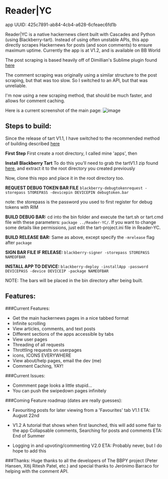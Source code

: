 Reader|YC
==
app UUID: 425c7891-ab84-4cb4-a628-6cfeaec6fd1b



Reader|YC is a native hackernews client built with Cascades and Python (using Blackberry-tart). Instead of using often unstable APIs, this app directly scrapes Hackernews for posts (and soon comments) to ensure maximum uptime. Currently the app is at V1.2, and is available on BB World

The post scraping is based heavily off of Dimillian's Sublime plugin found [here](https://github.com/Dimillian/Sublime-Hacker-News-Reader)

The comment scraping was originally using a similar structure to the post scraping, but that was too slow. So I switched to an API, but that was unreliable.

I'm now using a new scraping method, that should be much faster, and allows for comment caching.

Here is a current screenshot of the main page:
![image](https://raw.github.com/krruzic/Reader-YC/master/screenshot.png)

## Steps to build:
Since the release of tart V1.1, I have switched to the recommended method of building described [here](http://hg.microcode.ca/blackberry-py/wiki/Building%20HelloWorld)

**First Step**
First create a root directory, I called mine 'apps', then

**Install Blackberry Tart**
To do this you'll need to grab the tartV1.1 zip found [here](http://blackberry-py.microcode.ca/downloads/), and extract it to the root directory you created previously

Now, clone this repo and place it in the root directory too.

**REQUEST DEBUG TOKEN BAR FILE**
`blackberry-debugtokenrequest -storepass STOREPASS -devicepin DEVICEPIN debugtoken.bar`

note: the storepass is the password you used to first register for debug tokens with RIM

**BUILD DEBUG BAR:**
cd into the bin folder and execute the tart.sh or tart.cmd file with these parameters: `package ../Reader-YC/`. If you want to change some details like permissions, just edit the tart-project.ini file in Reader-YC.

**BUILD RELEASE BAR:**
Same as above, except specify the `-mrelease` flag after `package`

**SIGN BAR FILE IF RELEASE:**
`blackberry-signer -storepass STOREPASS NAMEOFBAR`

**INSTALL APP TO DEVICE:**
`blackberry-deploy -installApp -password DEVICEPASS -device DEVICEIP -package NAMEOFBAR`


NOTE: The bars will be placed in the bin directory after being built.


## Features:
###Current Features:
* Get the main hackernews pages in a nice tabbed format
* Infinite scrolling
* View articles, comments, and text posts
* Different sections of the apps accessible by tabs
* View user pages
* Threading of all requests
* Throttling requests on userpages
* icons, ICONS EVERYWHERE
* View about/help pages, email the dev (me)
* Comment Caching, YAY!


###Current Issues:
* Commment page looks a little stupid...
* You can push the swipedown pages infinitely


###Coming Feature roadmap (dates are really guesses):


* Favouriting posts for later viewing from a 'Favourites' tab V1.1
	ETA: August 22nd


* V1.2
    A tutorial that shows when first launched, this will add some flair to the app
    Collapsable comments, Searching for posts and comments ETA: End of Summer

* Logging in and upvoting/commenting V2.0
	ETA: Probably never, but I do hope to add this

###Thanks:
    Huge thanks to all the developers of The BBPY project (Peter Hansen, Xitij Ritesh Patel, etc.) and special thanks to  Jerónimo Barraco for helping with the comment API.
